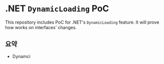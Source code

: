 # .NET `DynamicLoading` PoC

This repository includes PoC for .NET's `DynamicLoading` feature. It will prove how works on interfaces' changes.

## 요약

 - Dynamci